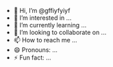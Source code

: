 - 👋 Hi, I’m @gffiyfyiyf
- 👀 I’m interested in ...
- 🌱 I’m currently learning ...
- 💞️ I’m looking to collaborate on ...
- 📫 How to reach me ...
- 😄 Pronouns: ...
- ⚡ Fun fact: ...

<!---
gffiyfyiyf/gffiyfyiyf is a ✨ special ✨ repository because its `README.md` (this file) appears on your GitHub profile.
You can click the Preview link to take a look at your changes.
--->

